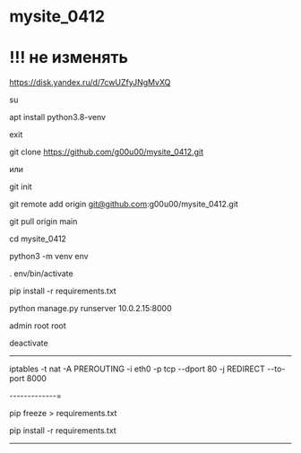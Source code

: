 # mysite_0412

# !!! не изменять

https://disk.yandex.ru/d/7cwUZfyJNgMvXQ

su

apt install python3.8-venv

exit


git clone https://github.com/g00u00/mysite_0412.git

или

git init

git remote add origin git@github.com:g00u00/mysite_0412.git

git pull origin main

cd mysite_0412

python3 -m venv env

. env/bin/activate

pip install -r requirements.txt

python manage.py runserver 10.0.2.15:8000

admin root root

deactivate

------------

iptables -t nat -A PREROUTING -i eth0 -p tcp --dport 80 -j REDIRECT --to-port 8000

-------------=

pip freeze > requirements.txt

pip install -r requirements.txt

--------------------

